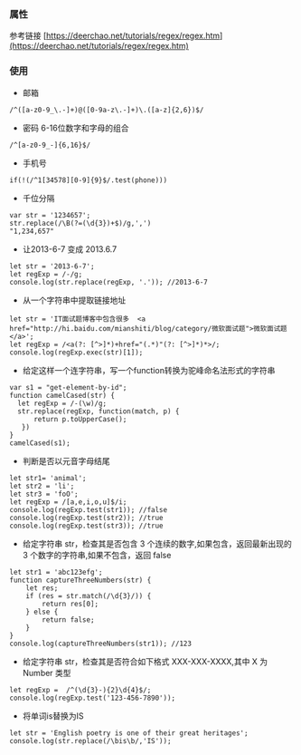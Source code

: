 ### 属性

参考链接 [https://deerchao.net/tutorials/regex/regex.htm](https://deerchao.net/tutorials/regex/regex.htm)

### 使用

* 邮箱

`/^([a-z0-9_\.-]+)@([0-9a-z\.-]+)\.([a-z]{2,6})$/`

* 密码 6-16位数字和字母的组合

`/^[a-z0-9_-]{6,16}$/`

* 手机号

`if(!(/^1[34578][0-9]{9}$/.test(phone)))`

* 千位分隔

```
var str = '1234657';
str.replace(/\B(?=(\d{3})+$)/g,',')
"1,234,657"
```

* 让2013-6-7 变成 2013.6.7

```
let str = '2013-6-7';
let regExp = /-/g;
console.log(str.replace(regExp, '.')); //2013-6-7
```

* 从一个字符串中提取链接地址

```
let str = 'IT面试题博客中包含很多  <a href="http://hi.baidu.com/mianshiti/blog/category/微软面试题">微软面试题</a>';
let regExp = /<a(?: [^>]*)+href="(.*)"(?: [^>]*)*>/;
console.log(regExp.exec(str)[1]);
```

* 给定这样一个连字符串，写一个function转换为驼峰命名法形式的字符串

```
var s1 = "get-element-by-id";
function camelCased(str) {
  let regExp = /-(\w)/g;
  str.replace(regExp, function(match, p) {
      return p.toUpperCase();
   })
}
camelCased(s1);
```

* 判断是否以元音字母结尾

```
let str1= 'animal';
let str2 = 'li';
let str3 = 'foO';
let regExp = /[a,e,i,o,u]$/i;
console.log(regExp.test(str1)); //false
console.log(regExp.test(str2)); //true
console.log(regExp.test(str3)); //true
```

* 给定字符串 str，检查其是否包含 3 个连续的数字,如果包含，返回最新出现的 3 个数字的字符串,如果不包含，返回 false

```
let str1 = 'abc123efg';
function captureThreeNumbers(str) {
    let res;
    if (res = str.match(/\d{3}/)) {
        return res[0];
    } else {
        return false;
    }
}
console.log(captureThreeNumbers(str1)); //123
```

* 给定字符串 str，检查其是否符合如下格式 XXX-XXX-XXXX,其中 X 为 Number 类型

```
let regExp =  /^(\d{3}-){2}\d{4}$/;
console.log(regExp.test('123-456-7890'));
```

* 将单词is替换为IS

```
let str = 'English poetry is one of their great heritages';
console.log(str.replace(/\bis\b/,'IS'));
```



